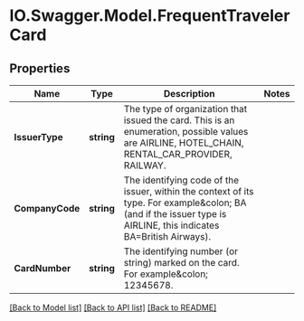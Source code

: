 # IO.Swagger.Model.FrequentTravelerCard
## Properties

Name | Type | Description | Notes
------------ | ------------- | ------------- | -------------
**IssuerType** | **string** | The type of organization that issued the card. This is an enumeration, possible values are AIRLINE, HOTEL_CHAIN, RENTAL_CAR_PROVIDER, RAILWAY. | 
**CompanyCode** | **string** | The identifying code of the issuer, within the context of its type. For example&amp;colon; BA (and if the issuer type is AIRLINE, this indicates BA&#x3D;British Airways). | 
**CardNumber** | **string** | The identifying number (or string) marked on the card. For example&amp;colon; 12345678. | 

[[Back to Model list]](../README.md#documentation-for-models) [[Back to API list]](../README.md#documentation-for-api-endpoints) [[Back to README]](../README.md)

